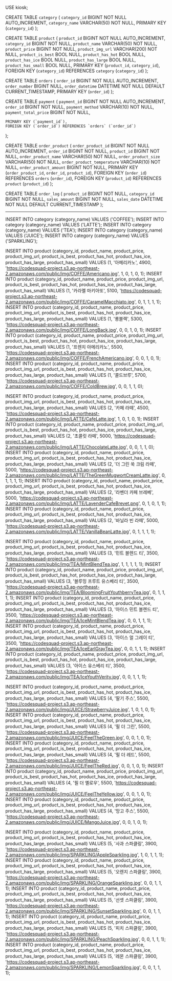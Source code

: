 USE kiosk;

CREATE TABLE `category`
(
`category_id` BIGINT NOT NULL AUTO_INCREMENT,
`category_name` VARCHAR(50) NOT NULL,
PRIMARY KEY (`category_id`)
);

CREATE TABLE `product`
(
`product_id` BIGINT NOT NULL AUTO_INCREMENT,
`category_id` BIGINT NOT NULL,
`product_name` VARCHAR(50) NOT NULL,
`product_price` BIGINT NOT NULL,
`product_img_url` VARCHAR(200) NOT NULL,
`product_is_best` BOOL NULL,
`product_has_hot` BOOL NULL,
`product_has_ice` BOOL NULL,
`product_has_large` BOOL NULL,
`product_has_small` BOOL NULL,
PRIMARY KEY (`product_id`, `category_id`),
FOREIGN KEY (`category_id`) REFERENCES `category` (`category_id`)
);

CREATE TABLE `orders`
(
`order_id` BIGINT NOT NULL AUTO_INCREMENT,
`order_number` BIGINT NULL,
`order_datetime` DATETIME NOT NULL DEFAULT CURRENT_TIMESTAMP,
PRIMARY KEY (`order_id`)
);

CREATE TABLE `payment`
(
`payment_id` BIGINT NOT NULL AUTO_INCREMENT,
`order_id` BIGINT NOT NULL,
`payment_method` VARCHAR(10) NOT NULL,
`payment_total_price` BIGINT NOT NULL,

    PRIMARY KEY (`payment_id`),
    FOREIGN KEY (`order_id`) REFERENCES `orders` (`order_id`)

);

CREATE TABLE `order_product`
(
`order_product_id` BIGINT NOT NULL AUTO_INCREMENT,
`order_id` BIGINT NOT NULL,
`product_id` BIGINT NOT NULL,
`order_product_name` VARCHAR(50) NOT NULL,
`order_product_size` VARCHAR(50) NOT NULL,
`order_product_temperature` VARCHAR(10) NOT NULL,
`order_product_amount` BIGINT NOT NULL,
PRIMARY KEY (`order_product_id`, `order_id`, `product_id`),
FOREIGN KEY (`order_id`) REFERENCES `orders` (`order_id`),
FOREIGN KEY (`product_id`) REFERENCES `product` (`product_id`)
);

CREATE TABLE `order_log`
(
`product_id` BIGINT NOT NULL,
`category_id` BIGINT NOT NULL,
`sales_amount` BIGINT NOT NULL,
`sales_date` DATETIME NOT NULL DEFAULT CURRENT_TIMESTAMP
);

---

INSERT INTO category (category_name) VALUES ('COFFEE');
INSERT INTO category (category_name) VALUES ('LATTE');
INSERT INTO category (category_name) VALUES ('TEA');
INSERT INTO category (category_name) VALUES ('JUICE');
INSERT INTO category (category_name) VALUES ('SPARKLING');

INSERT INTO product (category_id, product_name, product_price, product_img_url, product_is_best, product_has_hot,
product_has_ice, product_has_large, product_has_small)
VALUES (1, '아메리카노', 4900, 'https://codesquad-project.s3.ap-northeast-2.amazonaws.com/public/img/COFFE/Americano.jpg', 1, 0, 1, 0, 1);
INSERT INTO product (category_id, product_name, product_price, product_img_url, product_is_best, product_has_hot,
product_has_ice, product_has_large, product_has_small)
VALUES (1, '카라멜 마키아또', 5100, 'https://codesquad-project.s3.ap-northeast-2.amazonaws.com/public/img/COFFE/CaramelMacchiato.jpg', 0, 1, 1, 1, 1);
INSERT INTO product (category_id, product_name, product_price, product_img_url, product_is_best, product_has_hot,
product_has_ice, product_has_large, product_has_small)
VALUES (1, '롱블랙', 5300, 'https://codesquad-project.s3.ap-northeast-2.amazonaws.com/public/img/COFFE/LongBack.jpg', 0, 0, 1, 0, 1);
INSERT INTO product (category_id, product_name, product_price, product_img_url, product_is_best, product_has_hot,
product_has_ice, product_has_large, product_has_small)
VALUES (1, '프렌치 아메리카노', 5500, 'https://codesquad-project.s3.ap-northeast-2.amazonaws.com/public/img/COFFE/FrenchAmericano.jpg', 0, 0, 1, 0, 1);
INSERT INTO product (category_id, product_name, product_price, product_img_url, product_is_best, product_has_hot,
product_has_ice, product_has_large, product_has_small)
VALUES (1, '콜드브루', 5700, 'https://codesquad-project.s3.ap-northeast-2.amazonaws.com/public/img/COFFE/ColdBrew.jpg', 0, 0, 1, 1, 0);

INSERT INTO product (category_id, product_name, product_price, product_img_url, product_is_best, product_has_hot,
product_has_ice, product_has_large, product_has_small)
VALUES (2, '카페 라떼', 4500, 'https://codesquad-project.s3.ap-northeast-2.amazonaws.com/public/img/LATTE/CafeLatte.jpg', 1, 0, 1, 0, 1);
INSERT INTO product (category_id, product_name, product_price, product_img_url, product_is_best, product_has_hot,
product_has_ice, product_has_large, product_has_small)
VALUES (2, '초콜릿 라떼', 5000, 'https://codesquad-project.s3.ap-northeast-2.amazonaws.com/public/img/LATTE/ChocolateLatte.jpg', 0, 0, 1, 1, 0);
INSERT INTO product (category_id, product_name, product_price, product_img_url, product_is_best, product_has_hot,
product_has_ice, product_has_large, product_has_small)
VALUES (2, '더 그린 쑥 크림 라떼', 5000, 'https://codesquad-project.s3.ap-northeast-2.amazonaws.com/public/img/LATTE/TheGreenMugwortCreamLatte.jpg', 0, 1, 1, 1, 1);
INSERT INTO product (category_id, product_name, product_price, product_img_url, product_is_best, product_has_hot,
product_has_ice, product_has_large, product_has_small)
VALUES (2, '라벤더 카페 브레베', 5000, 'https://codesquad-project.s3.ap-northeast-2.amazonaws.com/public/img/LATTE/LavenderCafeBrevet.png', 0, 1, 0, 1, 1);
INSERT INTO product (category_id, product_name, product_price, product_img_url, product_is_best, product_has_hot,
product_has_ice, product_has_large, product_has_small)
VALUES (2, '바닐라 빈 라떼', 5000, 'https://codesquad-project.s3.ap-northeast-2.amazonaws.com/public/img/LATTE/VanillaBeanLatte.jpg', 0, 1, 1, 1, 1);

INSERT INTO product (category_id, product_name, product_price, product_img_url, product_is_best, product_has_hot,
product_has_ice, product_has_large, product_has_small)
VALUES (3, '민트 블렌드 티', 3500, 'https://codesquad-project.s3.ap-northeast-2.amazonaws.com/public/img/TEA/MintBlendTea.jpg', 1, 1, 1, 1, 1);
INSERT INTO product (category_id, product_name, product_price, product_img_url, product_is_best, product_has_hot,
product_has_ice, product_has_large, product_has_small)
VALUES (3, '블루밍 프루트 유스베리 티', 3500, 'https://codesquad-project.s3.ap-northeast-2.amazonaws.com/public/img/TEA/BloomingFruitYouthberryTea.jpg', 0, 1, 1, 1, 1);
INSERT INTO product (category_id, product_name, product_price, product_img_url, product_is_best, product_has_hot,
product_has_ice, product_has_large, product_has_small)
VALUES (3, '아이스 민트 블렌드 티', 3500, 'https://codesquad-project.s3.ap-northeast-2.amazonaws.com/public/img/TEA/IceMintBlendTea.jpg', 0, 0, 1, 1, 1);
INSERT INTO product (category_id, product_name, product_price, product_img_url, product_is_best, product_has_hot,
product_has_ice, product_has_large, product_has_small)
VALUES (3, '아이스 얼 그레이 티', 3500, 'https://codesquad-project.s3.ap-northeast-2.amazonaws.com/public/img/TEA/IceEarlGrayTea.jpg', 0, 0, 1, 1, 1);
INSERT INTO product (category_id, product_name, product_price, product_img_url, product_is_best, product_has_hot,
product_has_ice, product_has_large, product_has_small)
VALUES (3, '아이스 유스베리 티', 3500, 'https://codesquad-project.s3.ap-northeast-2.amazonaws.com/public/img/TEA/IceYouthVerity.jpg', 0, 0, 1, 1, 1);

INSERT INTO product (category_id, product_name, product_price, product_img_url, product_is_best, product_has_hot,
product_has_ice, product_has_large, product_has_small)
VALUES (4, '딸기 주스', 5500, 'https://codesquad-project.s3.ap-northeast-2.amazonaws.com/public/img/JUICE/StrawberryJuice.jpg', 1, 0, 1, 0, 1);
INSERT INTO product (category_id, product_name, product_price, product_img_url, product_is_best, product_has_hot,
product_has_ice, product_has_large, product_has_small)
VALUES (4, '필 더 그린', 5500, 'https://codesquad-project.s3.ap-northeast-2.amazonaws.com/public/img/JUICE/FeelTheGreen.jpg', 0, 0, 1, 0, 1);
INSERT INTO product (category_id, product_name, product_price, product_img_url, product_is_best, product_has_hot,
product_has_ice, product_has_large, product_has_small)
VALUES (4, '필 더 레드', 5500, 'https://codesquad-project.s3.ap-northeast-2.amazonaws.com/public/img/JUICE/FeelTheRed.jpg', 0, 0, 1, 0, 1);
INSERT INTO product (category_id, product_name, product_price, product_img_url, product_is_best, product_has_hot,
product_has_ice, product_has_large, product_has_small)
VALUES (4, '필 더 옐로우', 5500, 'https://codesquad-project.s3.ap-northeast-2.amazonaws.com/public/img/JUICE/FeelTheYellow.jpg', 0, 0, 1, 0, 1);
INSERT INTO product (category_id, product_name, product_price, product_img_url, product_is_best, product_has_hot,
product_has_ice, product_has_large, product_has_small)
VALUES (4, '망고 주스', 5500, 'https://codesquad-project.s3.ap-northeast-2.amazonaws.com/public/img/JUICE/MangoJuice.jpg', 0, 0, 1, 0, 1);

INSERT INTO product (category_id, product_name, product_price, product_img_url, product_is_best, product_has_hot,
product_has_ice, product_has_large, product_has_small)
VALUES (5, '사과 스파클링', 3900, 'https://codesquad-project.s3.ap-northeast-2.amazonaws.com/public/img/SPARKLING/AppleSparkling.jpg', 1, 0, 1, 1, 1);
INSERT INTO product (category_id, product_name, product_price, product_img_url, product_is_best, product_has_hot,
product_has_ice, product_has_large, product_has_small)
VALUES (5, '오렌지 스파클링', 3900, 'https://codesquad-project.s3.ap-northeast-2.amazonaws.com/public/img/SPARKLING/OrangeSparkling.jpg', 0, 0, 1, 1, 1);
INSERT INTO product (category_id, product_name, product_price, product_img_url, product_is_best, product_has_hot,
product_has_ice, product_has_large, product_has_small)
VALUES (5, '선셋 스파클링', 3900, 'https://codesquad-project.s3.ap-northeast-2.amazonaws.com/public/img/SPARKLING/SunsetSparkling.jpg', 0, 0, 1, 1, 1);
INSERT INTO product (category_id, product_name, product_price, product_img_url, product_is_best, product_has_hot,
product_has_ice, product_has_large, product_has_small)
VALUES (5, '피치 스파클링', 3900, 'https://codesquad-project.s3.ap-northeast-2.amazonaws.com/public/img/SPARKLING/PeachSparkling.jpg', 0, 0, 1, 1, 1);
INSERT INTO product (category_id, product_name, product_price, product_img_url, product_is_best, product_has_hot,
product_has_ice, product_has_large, product_has_small)
VALUES (5, '레몬 스파클링', 3900, 'https://codesquad-project.s3.ap-northeast-2.amazonaws.com/public/img/SPARKLING/LemonSparkling.jpg', 0, 0, 1, 1, 1);
